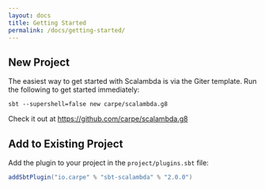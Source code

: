 ```yaml
---
layout: docs
title: Getting Started
permalink: /docs/getting-started/
---
```


## New Project

The easiest way to get started with Scalambda is via the Giter template. Run the following to get started immediately:

```
sbt --supershell=false new carpe/scalambda.g8
```

Check it out at https://github.com/carpe/scalambda.g8

## Add to Existing Project

Add the plugin to your project in the `project/plugins.sbt` file:

```scala
addSbtPlugin("io.carpe" % "sbt-scalambda" % "2.0.0")
```